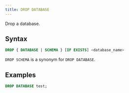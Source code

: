 ```yaml
---
title: DROP DATABASE
---
```


Drop a database.

## Syntax

```sql
DROP { DATABASE | SCHEMA } [IF EXISTS] <database_name>
```

`DROP SCHEMA` is a synonym for `DROP DATABASE`.

## Examples

```sql
DROP DATABASE test;
```
